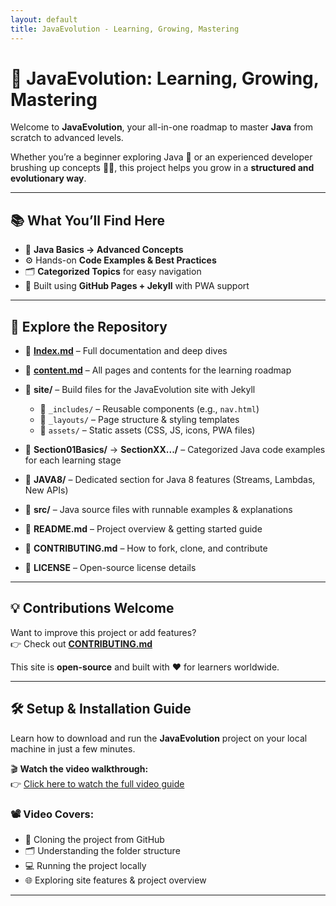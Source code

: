 ```yaml
---
layout: default
title: JavaEvolution - Learning, Growing, Mastering
---
```


# 🚀 JavaEvolution: Learning, Growing, Mastering

Welcome to **JavaEvolution**, your all-in-one roadmap to master **Java** from scratch to advanced levels.

Whether you’re a beginner exploring Java 🐣 or an experienced developer brushing up concepts 🧑‍💻, this project helps you grow in a **structured and evolutionary way**.

---

## 📚 What You’ll Find Here

- 🧠 **Java Basics → Advanced Concepts**
- ⚙️ Hands-on **Code Examples & Best Practices**
- 🗂 **Categorized Topics** for easy navigation
- 🧱 Built using **GitHub Pages + Jekyll** with PWA support

---

## 🔗 Explore the Repository

- 📘 [**Index.md**](./index.md) – Full documentation and deep dives
- 📄 [**content.md**](./content.md) – All pages and contents for the learning roadmap
- 📁 **site/** – Build files for the JavaEvolution site with Jekyll
    - 📂 `_includes/` – Reusable components (e.g., `nav.html`)
    - 📂 `_layouts/` – Page structure & styling templates
    - 📂 `assets/` – Static assets (CSS, JS, icons, PWA files)

- 📁 **Section01Basics/** → **SectionXX.../** – Categorized Java code examples for each learning stage
- 📁 **JAVA8/** – Dedicated section for Java 8 features (Streams, Lambdas, New APIs)
- 📁 **src/** – Java source files with runnable examples & explanations
- 📄 **README.md** – Project overview & getting started guide
- 📄 **CONTRIBUTING.md** – How to fork, clone, and contribute
- 📄 **LICENSE** – Open-source license details

---

## 💡 Contributions Welcome

Want to improve this project or add features?  
👉 Check out [**CONTRIBUTING.md**](https://github.com/Someshdiwan/JavaEvolution-Learning-Growing-Mastering/blob/master/CONTRIBUTING.md)

This site is **open-source** and built with ❤️ for learners worldwide.

---

## 🛠️ Setup & Installation Guide

Learn how to download and run the **JavaEvolution** project on your local machine in just a few minutes.

🎬 **Watch the video walkthrough:**  
👉 [Click here to watch the full video guide](https://youtu.be/w-GR5y96P70?si=JcsbqlmbyewT1mRt)

### 📽️ Video Covers:
- 🔗 Cloning the project from GitHub
- 🗂 Understanding the folder structure
- 💻 Running the project locally
- 🌐 Exploring site features & project overview

---
